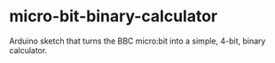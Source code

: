 # micro-bit-binary-calculator
Arduino sketch that turns the BBC micro:bit into a simple, 4-bit, binary calculator.
